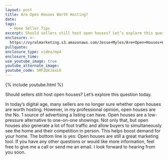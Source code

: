 ```yaml
---
layout: post
title: Are Open Houses Worth Hosting?
date:
tags:
  - Home Seller Tips
excerpt: Should sellers still host open houses? Let’s explore this question today.
enclosure: >-
  https://vyralmarketing.s3.amazonaws.com/Jesse+Myles/Are+Open+Houses+Worth+Hosting_.mp4
pullquote:
enclosure_type: video/mp4
enclosure_time:
use_youtube_image: true
youtube_alternate_image:
youtube_code: SMFZQkJaxL0
---
```


{% include youtube.html %}

Should sellers still host open houses? Let’s explore this question today.

In today’s digital age, many sellers are no longer sure whether open houses are worth hosting. However, in my professional opinion, open houses are the No. 1 source of advertising a listing can have. Open houses are a low-pressure alternative to one-on-one showings. Not only that, but open houses also generate a lot of foot traffic and allow buyers to simultaneously see the home and their competition in person. This helps boost demand for your home. The bottom line is yes: Open houses are still a great marketing tool. If you have any other questions or would like more information, feel free to give me a call or send me an email. I look forward to hearing from you soon.